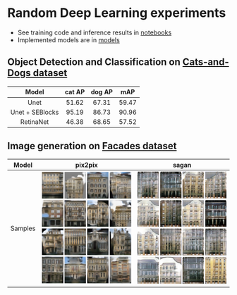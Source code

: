 # Random Deep Learning experiments

- See training code and inference results in [notebooks](https://github.com/einstalek/DL-models-experiments/tree/master/notebooks)
- Implemented models are in [models](https://github.com/einstalek/DL-models-experiments/tree/master/models)

## Object Detection and Classification on [Cats-and-Dogs dataset](https://www.kaggle.com/andrewmvd/dog-and-cat-detection)
Model  |  cat AP  |  dog AP  | mAP
:--:|:--:|:--:|:--:
Unet  | 51.62 | 67.31 | 59.47
Unet + SEBlocks  | 95.19 | 86.73 | 90.96
RetinaNet | 46.38 | 68.65 | 57.52

## Image generation on [Facades dataset](https://www.kaggle.com/balraj98/facades-dataset)
Model  |  pix2pix | sagan
:--:|:--:|:--:
Samples | <img src="./images/pix2pix_samples.png " width="256" height="256"> | <img src="./images/sagan_samples.png " width="256" height="256">
